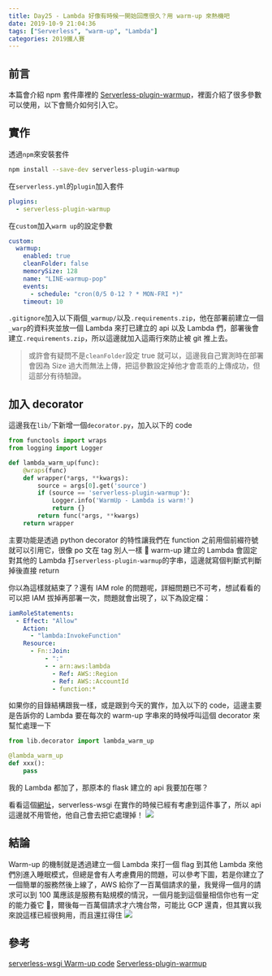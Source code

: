 ```yaml
---
title: Day25 - Lambda 好像有時候一開始回應很久？用 warm-up 來熱機吧
date: 2019-10-9 21:04:36
tags: ["Serverless", "warm-up", "Lambda"]
categories: 2019鐵人賽
---
```


## 前言

本篇會介紹 npm 套件庫裡的 [Serverless-plugin-warmup](https://www.npmjs.com/package/serverless-plugin-warmup)，裡面介紹了很多參數可以使用，以下會簡介如何引入它。

## 實作

透過`npm`來安裝套件

```bash
npm install --save-dev serverless-plugin-warmup
```

在`serverless.yml`的`plugin`加入套件

```yaml
plugins:
  - serverless-plugin-warmup
```

在`custom`加入`warm up`的設定參數

```yaml
custom:
  warmup:
    enabled: true
    cleanFolder: false
    memorySize: 128
    name: "LINE-warmup-pop"
    events:
      - schedule: "cron(0/5 0-12 ? * MON-FRI *)"
    timeout: 10
```

`.gitignore`加入以下兩個`_warmup/`以及`.requirements.zip`，他在部署前建立一個`_warp`的資料夾並放一個 Lambda 來打已建立的 api 以及 Lambda 們，部署後會建立`.requirements.zip`，所以這邊就加入這兩行來防止被 git 推上去。

> 或許會有疑問不是`cleanFolder`設定 true 就可以，這邊我自己實測時在部署會因為 Size 過大而無法上傳，把這參數設定掉他才會乖乖的上傳成功，但這部分有待驗證。

## 加入 decorator

這邊我在`lib/`下新增一個`decorator.py`，加入以下的 code

```python
from functools import wraps
from logging import Logger

def lambda_warm_up(func):
    @wraps(func)
    def wrapper(*args, **kwargs):
        source = args[0].get('source')
        if (source == 'serverless-plugin-warmup'):
            Logger.info('WarmUp - Lambda is warm!')
            return {}
        return func(*args, **kwargs)
    return wrapper
```

主要功能是透過 python decorator 的特性讓我們在 function 之前用個前綴符號就可以引用它，很像 po 文在 tag 別人一樣 🤣
warm-up 建立的 Lambda 會固定對其他的 Lambda 打`serverless-plugin-warmup`的字串，這邊就寫個判斷式判斷掉後直接 return

你以為這樣就結束了？還有 IAM role 的問題呢，詳細問題已不可考，想試看看的可以把 IAM 拔掉再部署一次，問題就會出現了，以下為設定檔：

```yaml
iamRoleStatements:
  - Effect: "Allow"
    Action:
      - "lambda:InvokeFunction"
    Resource:
      - Fn::Join:
          - ":"
          - - arn:aws:lambda
            - Ref: AWS::Region
            - Ref: AWS::AccountId
            - function:*
```

如果你的目錄結構跟我一樣，或是跟到今天的實作，加入以下的 code，這邊主要是告訴你的 Lambda 要在每次的 warm-up 字串來的時候呼叫這個 decorator 來幫忙處理一下

```python
from lib.decorator import lambda_warm_up

@lambda_warm_up
def xxx():
    pass
```

我的 Lambda 都加了，那原本的 flask 建立的 api 我要加在哪？

看看這個[網址](https://github.com/logandk/serverless-wsgi/blob/3a2d1312370a4f4351be60f5fbe838124db1916a/serverless_wsgi.py#L87)，serverless-wsgi 在實作的時候已經有考慮到這件事了，所以 api 這邊就不用管他，他自己會去把它處理掉！
![](https://i.imgur.com/skMkdmg.png)

## 結論

Warm-up 的機制就是透過建立一個 Lambda 來打一個 flag 到其他 Lambda 來他們別進入睡眠模式，但總是會有人考慮費用的問題，可以參考下圖，若是你建立了一個簡單的服務然後上線了，AWS 給你了一百萬個請求的量，我覺得一個月的請求可以到 100 萬應該是服務有點規模的情況，一個月能到這個量相信你也有一定的能力養它 🤣，爾後每一百萬個請求才六塊台幣，可能比 GCP 還貴，但其實以我來說這樣已經很夠用，而且還扛得住
![](https://i.imgur.com/LCJh98n.png)

## 參考

[serverless-wsgi Warm-up code](https://github.com/logandk/serverless-wsgi/blob/3a2d1312370a4f4351be60f5fbe838124db1916a/serverless_wsgi.py#L87)
[Serverless-plugin-warmup](https://www.npmjs.com/package/serverless-plugin-warmup)
